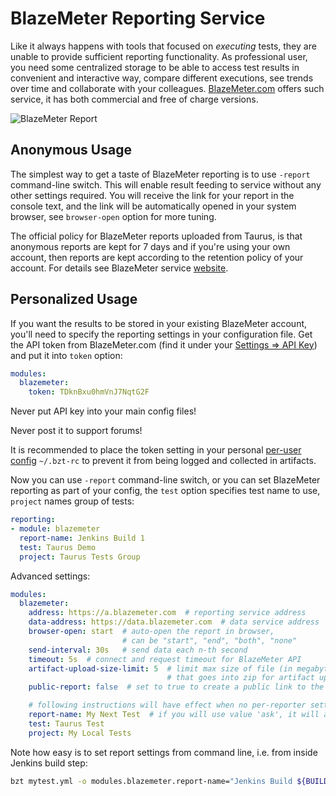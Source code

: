 # BlazeMeter Reporting Service

Like it always happens with tools that focused on _executing_ tests, they are unable to provide
sufficient reporting functionality. As professional user, you need some centralized storage to
be able to access test results in convenient and interactive way, compare different executions,
see trends over time and collaborate with your colleagues. [BlazeMeter.com](http://blazemeter.com)
offers such service, it has both commercial and free of charge versions.

![BlazeMeter Report](blazemeter-rsz.png)

## Anonymous Usage

The simplest way to get a taste of BlazeMeter reporting is to use `-report` command-line switch.
This will enable result feeding to service without any other settings required. You will receive
the link for your report in the console text, and the link will be automatically opened in your
system browser, see `browser-open` option for more tuning.

The official policy for BlazeMeter reports uploaded from Taurus, is that anonymous reports are
kept for 7 days and if you're using your own account, then reports are kept according to the
retention policy of your account. For details see BlazeMeter service [website](https://blazemeter.com/). 

## Personalized Usage

If you want the results to be stored in your existing BlazeMeter account, you'll need to specify
the reporting settings in your configuration file. Get the API token from BlazeMeter.com (find it
under your [Settings => API Key](https://a.blazemeter.com/app/#settings/api-key)) and put it
into `token` option:

```yaml
modules:
  blazemeter:
    token: TDknBxu0hmVnJ7NqtG2F
```

<div class="alert alert-danger">
Never put API key into your main config files! 

Never post it to support forums!

It is recommended to place the token setting in your personal
[per-user config](CommandLine.md#configuration-files-processing) `~/.bzt-rc` to prevent it from
being logged and collected in artifacts.
</div>

Now you can use `-report` command-line switch, or you can set BlazeMeter reporting as part of
your config, the `test` option specifies test name to use, `project` names group of tests:

```yaml
reporting:
- module: blazemeter
  report-name: Jenkins Build 1
  test: Taurus Demo
  project: Taurus Tests Group
```

Advanced settings:

```yaml
modules:
  blazemeter:
    address: https://a.blazemeter.com  # reporting service address
    data-address: https://data.blazemeter.com  # data service address
    browser-open: start  # auto-open the report in browser, 
                         # can be "start", "end", "both", "none"
    send-interval: 30s   # send data each n-th second
    timeout: 5s  # connect and request timeout for BlazeMeter API
    artifact-upload-size-limit: 5  # limit max size of file (in megabytes)
                                   # that goes into zip for artifact upload, 10 by default
    public-report: false  # set to true to create a public link to the report

    # following instructions will have effect when no per-reporter settings
    report-name: My Next Test  # if you will use value 'ask', it will ask it from command line
    test: Taurus Test
    project: My Local Tests
```

Note how easy is to set report settings from command line, i.e. from inside Jenkins build step:
```bash
bzt mytest.yml -o modules.blazemeter.report-name="Jenkins Build ${BUILD_NUMBER}"
```
